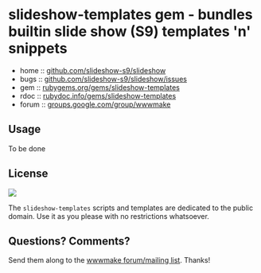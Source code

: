 # slideshow-templates gem - bundles builtin slide show (S9) templates 'n' snippets

* home   :: [github.com/slideshow-s9/slideshow](https://github.com/slideshow-s9/slideshow)
* bugs   :: [github.com/slideshow-s9/slideshow/issues](https://github.com/slideshow-s9/slideshow/issues)
* gem    :: [rubygems.org/gems/slideshow-templates](https://rubygems.org/gems/slideshow-templates)
* rdoc   :: [rubydoc.info/gems/slideshow-templates](http://rubydoc.info/gems/slideshow-templates)
* forum  :: [groups.google.com/group/wwwmake](http://groups.google.com/group/wwwmake)

## Usage

To be done



## License

![](https://publicdomainworks.github.io/buttons/zero88x31.png)

The `slideshow-templates` scripts and templates are dedicated to the public domain.
Use it as you please with no restrictions whatsoever.

## Questions? Comments?

Send them along to the [wwwmake forum/mailing list](http://groups.google.com/group/wwwmake).
Thanks!
